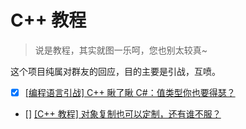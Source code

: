 # C++ 教程

> 说是教程，其实就图一乐呵，您也别太较真~

这个项目纯属对群友的回应，目的主要是引战，互喷。

- [x] [[编程语言引战] C++ 瞅了瞅 C#：值类型你也要得瑟？](https://www.bilibili.com/video/BV1iM4y1M7Qm/)
- [] [[C++ 教程] 对象复制也可以定制，还有谁不服？](https://www.bilibili.com/video/BV1iM4y1M7Qm/)
